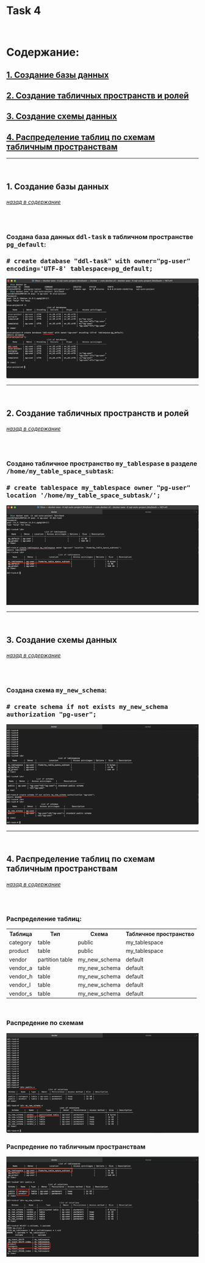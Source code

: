 <h1>Task 4</h1>
<br>


<h1><A name="содержание">Содержание:</A></h1>
<h2><A href="#создание-базы-данных">1. Создание базы данных</A></h2>
<h2><A href="#создание-табличных-пространств-и-ролей">2. Создание табличных пространств и ролей</A></h2>
<h2><A href="#создание-схемы-данных">3. Создание схемы данных</A></h2>
<h2><A href="#распределение-таблиц-по-схемам">4. Распределение таблиц по схемам табличным пространствам</A></h2>
<hr>

<br>
<h2><a name="#создание-базы-данных">1. Создание базы данных</a></h2>
<h6><a href="#содержание">назад в содержание</a></h6>
<br>

<h3>Создана база данных <tt>ddl-task</tt> в табличном пространстве <tt>pg_default</tt>:</h3>
<h3><tt># create database "ddl-task" with owner="pg-user" encoding='UTF-8' tablespace=pg_default;</tt></h3>
<img src="https://github.com/SolonnikovDV/otusDbProject/blob/master/task_4/1_create_db.png">
<hr>

<br>
<h2><a name="#создание-табличных-пространств-и-ролей">2. Создание табличных пространств и ролей</a></h2>
<h6><a href="#содержание">назад в содержание</a></h6>
<br>

<h3>Создано табличное пространство <tt>my_tablespase</tt> в разделе <tt>/home/my_table_space_subtask</tt>:</h3>
<h3><tt># create tablespace my_tablespace owner "pg-user" location '/home/my_table_space_subtask/';</tt></h3>
<img src="https://github.com/SolonnikovDV/otusDbProject/blob/master/task_4/2_create_tablespace.png">
<hr>

<br>
<h2><a name="#создание-схемы-данных">3. Создание схемы данных</a></h2>
<h6><a href="#содержание">назад в содержание</a></h6>
<br>

<h3>Создана схема <tt>my_new_schema</tt>:</h3>
<h3><tt># create schema if not exists my_new_schema authorization "pg-user";</tt></h3>
<img src="https://github.com/SolonnikovDV/otusDbProject/blob/master/task_4/3_create_new_schema.png">
<hr>


<br>
<h2><a name="#распределение-таблиц-по-схемам">4. Распределение таблиц по схемам табличным пространствам</a></h2>
<h6><a href="#содержание">назад в содержание</a></h6>

<br>
<h3>Распределение таблиц:</h3>
<table>
  <colgroup span="2"></colgroup>
  <tr>
    <th>Таблица</th>
    <th>Тип</th>
    <th>Схема</th>
    <th>Табличное пространство</th>
  </tr>
  <tr>
    <td>category</td>
    <td>table</td>
    <td>public</td>
    <td>my_tablespace</td>
  </tr>
  <tr>
    <td>product</td>
    <td>table</td>
    <td>public</td>
    <td>my_tablespace</td>
  </tr>
  <tr>
    <td>vendor</td>
    <td>partition table</td>
    <td>my_new_schema</td>
    <td>default</td>
  </tr>
  <tr>
    <td>vendor_a</td>
    <td>table</td>
    <td>my_new_schema</td>
    <td>default</td>
  </tr>
  <tr>
    <td>vendor_h</td>
    <td>table</td>
    <td>my_new_schema</td>
    <td>default</td>
  </tr>
  <tr>
    <td>vendor_l</td>
    <td>table</td>
    <td>my_new_schema</td>
    <td>default</td>
  </tr>
  <tr>
    <td>vendor_s</td>
    <td>table</td>
    <td>my_new_schema</td>
    <td>default</td>
  </tr>
</table>
<br>

<h3>Распредение по схемам</h3>
<img src="https://github.com/SolonnikovDV/otusDbProject/blob/master/task_4/4_1_tables_in_user_schemas.png">
<br>

<h3>Распредение по табличным пространствам</h3>
<img src="https://github.com/SolonnikovDV/otusDbProject/blob/master/task_4/4_2_moving_table_to_tablespace.png">